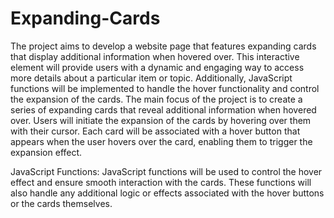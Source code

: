 # Expanding-Cards
The project aims to develop a website page that features expanding cards that display additional information when hovered over. This interactive element will provide users with a dynamic and engaging way to access more details about a particular item or topic.
Additionally, JavaScript functions will be implemented to handle the hover functionality and control the expansion of the cards.
The main focus of the project is to create a series of expanding cards that reveal additional information when hovered over. Users will initiate the expansion of the cards by hovering over them with their cursor. Each card will be associated with a hover button that appears when the user hovers over the card, enabling them to trigger the expansion effect.

JavaScript Functions:
JavaScript functions will be used to control the hover effect and ensure smooth interaction with the cards. These functions will also handle any additional logic or effects associated with the hover buttons or the cards themselves.
